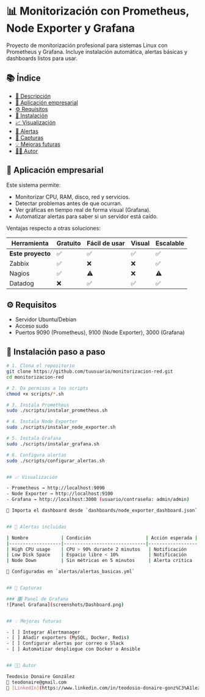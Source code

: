 # 📊 Monitorización con Prometheus, Node Exporter y Grafana

Proyecto de monitorización profesional para sistemas Linux con Prometheus y Grafana. Incluye instalación automática, alertas básicas y dashboards listos para usar.

## 📚 Índice

- [📌 Descripción](#descripción)
- [🏢 Aplicación empresarial](#aplicación-empresarial)
- [⚙️ Requisitos](#requisitos)
- [🚀 Instalación](#instalación)
- [📈 Visualización](#visualización)
- [📢 Alertas](#alertas)
- [📸 Capturas](#capturas)
- [💡 Mejoras futuras](#mejoras-futuras)
- [👨‍💻 Autor](#autor)

## 🏢 Aplicación empresarial

Este sistema permite:

- Monitorizar CPU, RAM, disco, red y servicios.
- Detectar problemas antes de que ocurran.
- Ver gráficas en tiempo real de forma visual (Grafana).
- Automatizar alertas para saber si un servidor está caído.

Ventajas respecto a otras soluciones:

| Herramienta      | Gratuito | Fácil de usar | Visual | Escalable |
|------------------|----------|----------------|--------|-----------|
| **Este proyecto**| ✅       | ✅             | ✅     | ✅        |
| Zabbix           | ✅       | ❌             | ❌     | ✅        |
| Nagios           | ✅       | ⚠️             | ❌     | ⚠️        |
| Datadog          | ❌       | ✅             | ✅     | ✅        |


## ⚙️ Requisitos

- Servidor Ubuntu/Debian
- Acceso sudo
- Puertos 9090 (Prometheus), 9100 (Node Exporter), 3000 (Grafana)


## 🚀 Instalación paso a paso

```bash
# 1. Clona el repositorio
git clone https://github.com/tuusuario/monitorizacion-red.git
cd monitorizacion-red

# 2. Da permisos a los scripts
chmod +x scripts/*.sh

# 3. Instala Prometheus
sudo ./scripts/instalar_prometheus.sh

# 4. Instala Node Exporter
sudo ./scripts/instalar_node_exporter.sh

# 5. Instala Grafana
sudo ./scripts/instalar_grafana.sh

# 6. Configura alertas
sudo ./scripts/configurar_alertas.sh


## 📈 Visualización

- Prometheus → http://localhost:9090
- Node Exporter → http://localhost:9100
- Grafana → http://localhost:3000 (usuario/contraseña: admin/admin)

🔄 Importa el dashboard desde `dashboards/node_exporter_dashboard.json`.


## 📢 Alertas incluidas

| Nombre            | Condición                    | Acción esperada |
|-------------------|------------------------------|------------------|
| High CPU usage    | CPU > 90% durante 2 minutos   | Notificación     |
| Low Disk Space    | Espacio libre < 10%           | Notificación     |
| Node Down         | Sin métricas en 5 minutos     | Alerta crítica   |

📁 Configuradas en `alertas/alertas_basicas.yml`


## 📸 Capturas

### 🎛️ Panel de Grafana
![Panel Grafana](screenshots/Dashboard.png)


## 💡 Mejoras futuras

- [ ] Integrar Alertmanager
- [ ] Añadir exporters (MySQL, Docker, Redis)
- [ ] Configurar alertas por correo o Slack
- [ ] Automatizar despliegue con Docker o Ansible


## 👨‍💻 Autor

Teodosio Donaire González  
📧 teodonaire@gmail.com  
🔗 [LinkedIn](https://www.linkedin.com/in/teodosio-donaire-gonz%C3%A1lez-b94251316/) | [GitHub](https://github.com/Teodosiodg2002)
